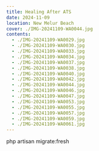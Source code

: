 ```yaml
---
title: Healing After ATS
date: 2024-11-09
location: New Melur Beach
cover: ./IMG-20241109-WA0044.jpg
contents:
  - ./IMG-20241109-WA0029.jpg
  - ./IMG-20241109-WA0030.jpg
  - ./IMG-20241109-WA0033.jpg
  - ./IMG-20241109-WA0034.jpg
  - ./IMG-20241109-WA0037.jpg
  - ./IMG-20241109-WA0038.jpg
  - ./IMG-20241109-WA0040.jpg
  - ./IMG-20241109-WA0042.jpg
  - ./IMG-20241109-WA0044.jpg
  - ./IMG-20241109-WA0046.jpg
  - ./IMG-20241109-WA0047.jpg
  - ./IMG-20241109-WA0053.jpg
  - ./IMG-20241109-WA0055.jpg
  - ./IMG-20241109-WA0057.jpg
  - ./IMG-20241109-WA0059.jpg
  - ./IMG-20241109-WA0061.jpg
---
```


php artisan migrate:fresh